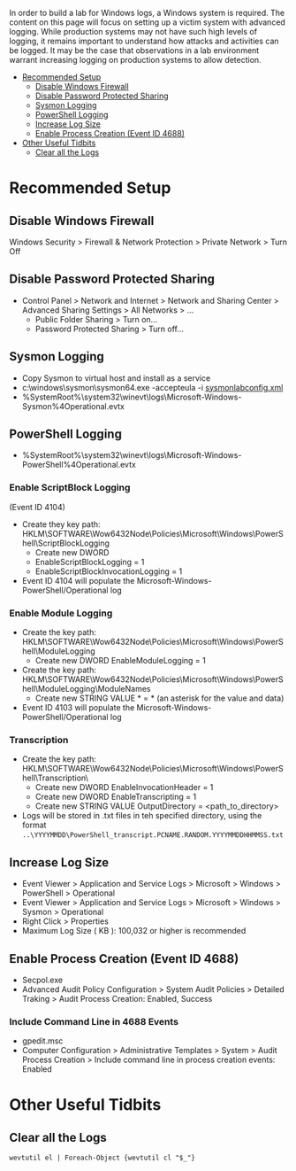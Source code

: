 In order to build a lab for Windows logs, a Windows system is required. The content on this page will focus on setting up a victim system with advanced logging. While production systems may not have such high levels of logging, it remains important to understand how attacks and activities can be logged. It may be the case that observations in a lab environment warrant increasing logging on production systems to allow detection.

- [Recommended Setup](#recommended-setup)
  - [Disable Windows Firewall](#disable-windows-firewall)
  - [Disable Password Protected Sharing](#disable-password-protected-sharing)
  - [Sysmon Logging](#sysmon-logging)
  - [PowerShell Logging](#powershell-logging)
  - [Increase Log Size](#increase-log-size)
  - [Enable Process Creation (Event ID 4688)](#enable-process-creation-event-id-4688)
- [Other Useful Tidbits](#other-useful-tidbits)
  - [Clear all the Logs](#clear-all-the-logs)

# Recommended Setup

## Disable Windows Firewall
Windows Security > Firewall & Network Protection > Private Network > Turn Off

## Disable Password Protected Sharing

- Control Panel > Network and Internet > Network and Sharing Center > Advanced Sharing Settings > All Networks > ...
  - Public Folder Sharing > Turn on...
  - Password Protected Sharing > Turn off...

## Sysmon Logging
- Copy Sysmon to virtual host and install as a service
- c:\windows\sysmon\sysmon64.exe -accepteula -i [sysmonlabconfig.xml](/Lab/sysmonlabconfig.xml)
- %SystemRoot%\system32\winevt\logs\Microsoft-Windows-Sysmon%4Operational.evtx

## PowerShell Logging
- %SystemRoot%\system32\winevt\logs\Microsoft-Windows-PowerShell%4Operational.evtx

### Enable ScriptBlock Logging
(Event ID 4104)
- Create they key path: HKLM\SOFTWARE\Wow6432Node\Policies\Microsoft\Windows\PowerShell\ScriptBlockLogging
  - Create new DWORD
  - EnableScriptBlockLogging = 1
  - EnableScriptBlockInvocationLogging = 1
- Event ID 4104 will populate the Microsoft-Windows-PowerShell/Operational log

### Enable Module Logging
- Create the key path: HKLM\SOFTWARE\Wow6432Node\Policies\Microsoft\Windows\PowerShell\ModuleLogging
  - Create new DWORD EnableModuleLogging = 1
- Create the key path: HKLM\SOFTWARE\Wow6432Node\Policies\Microsoft\Windows\PowerShell\ModuleLogging\ModuleNames
    - Create new STRING VALUE \* = * (an asterisk for the value and data)
- Event ID 4103 will populate the Microsoft-Windows-PowerShell/Operational log

### Transcription
- Create the key path: HKLM\SOFTWARE\Wow6432Node\Policies\Microsoft\Windows\PowerShell\Transcription\
  - Create new DWORD EnableInvocationHeader = 1
  - Create new DWORD EnableTranscripting = 1
  - Create new STRING VALUE OutputDirectory = <path_to_directory>
- Logs will be stored in .txt files in teh specified directory, using the format `..\YYYYMMDD\PowerShell_transcript.PCNAME.RANDOM.YYYYMMDDHHMMSS.txt`

## Increase Log Size
- Event Viewer > Application and Service Logs > Microsoft > Windows > PowerShell > Operational
- Event Viewer > Application and Service Logs > Microsoft > Windows > Sysmon > Operational
- Right Click > Properties
- Maximum Log Size ( KB ): 100,032 or higher is recommended

## Enable Process Creation (Event ID 4688)
- Secpol.exe
- Advanced Audit Policy Configuration > System Audit Policies > Detailed Traking > Audit Process Creation: Enabled, Success

### Include Command Line in 4688 Events
- gpedit.msc
- Computer Configuration > Administrative Templates > System > Audit Process Creation > Include command line in process creation events: Enabled

# Other Useful Tidbits

## Clear all the Logs
`wevtutil el | Foreach-Object {wevtutil cl "$_"}`
